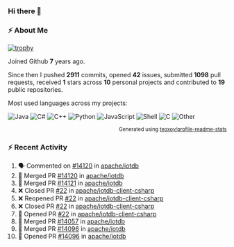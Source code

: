 ### Hi there 👋

### :zap: About Me

[![trophy](https://github-profile-trophy.vercel.app/?username=HTHou&theme=onedark)](https://github.com/ryo-ma/github-profile-trophy)
   
Joined Github **7** years ago.

Since then I pushed **2911** commits, opened **42** issues, submitted **1098** pull requests, received **1** stars across **10** personal projects and contributed to **19** public repositories.

Most used languages across my projects:

![Java](https://img.shields.io/static/v1?style=flat-square&label=%E2%A0%80&color=555&labelColor=%23b07219&message=Java%EF%B8%B189.6%25)
![C#](https://img.shields.io/static/v1?style=flat-square&label=%E2%A0%80&color=555&labelColor=%23178600&message=C%23%EF%B8%B13.9%25)
![C++](https://img.shields.io/static/v1?style=flat-square&label=%E2%A0%80&color=555&labelColor=%23f34b7d&message=C%2B%2B%EF%B8%B12.7%25)
![Python](https://img.shields.io/static/v1?style=flat-square&label=%E2%A0%80&color=555&labelColor=%233572A5&message=Python%EF%B8%B10.7%25)
![JavaScript](https://img.shields.io/static/v1?style=flat-square&label=%E2%A0%80&color=555&labelColor=%23f1e05a&message=JavaScript%EF%B8%B10.5%25)
![Shell](https://img.shields.io/static/v1?style=flat-square&label=%E2%A0%80&color=555&labelColor=%2389e051&message=Shell%EF%B8%B10.4%25)
![C](https://img.shields.io/static/v1?style=flat-square&label=%E2%A0%80&color=555&labelColor=%23555555&message=C%EF%B8%B10.4%25)
![Other](https://img.shields.io/static/v1?style=flat-square&label=%E2%A0%80&color=555&labelColor=%23ededed&message=Other%EF%B8%B11.4%25)

<p align="right"><sub>Generated using <a href="https://github.com/marketplace/actions/profile-readme-stats">teoxoy/profile-readme-stats</a></sub></p>


<!--![](https://github.com/HTHou/HTHou/blob/output/github-contribution-grid-snake.svg)-->

<!--![Haonan Hou's github stats](https://github-readme-stats.vercel.app/api?username=HTHou&count_private=true&show_icons=true&theme=onedark)-->

<!--![Haonan Hou's wakatime stats](https://github-readme-stats.vercel.app/api/wakatime?username=HTHou&layout=compact&theme=onedark)-->

<!--![Top Langs](https://github-readme-stats.vercel.app/api/top-langs/?username=HTHou&theme=onedark&layout=compact)-->

### :zap: Recent Activity
<!--START_SECTION:activity-->
1. 🗣 Commented on [#14120](https://github.com/apache/iotdb/pull/14120#issuecomment-2482633788) in [apache/iotdb](https://github.com/apache/iotdb)
2. 🎉 Merged PR [#14120](https://github.com/apache/iotdb/pull/14120) in [apache/iotdb](https://github.com/apache/iotdb)
3. 🎉 Merged PR [#14121](https://github.com/apache/iotdb/pull/14121) in [apache/iotdb](https://github.com/apache/iotdb)
4. ❌ Closed PR [#22](https://github.com/apache/iotdb-client-csharp/pull/22) in [apache/iotdb-client-csharp](https://github.com/apache/iotdb-client-csharp)
5. ❌ Reopened PR [#22](https://github.com/apache/iotdb-client-csharp/pull/22) in [apache/iotdb-client-csharp](https://github.com/apache/iotdb-client-csharp)
6. ❌ Closed PR [#22](https://github.com/apache/iotdb-client-csharp/pull/22) in [apache/iotdb-client-csharp](https://github.com/apache/iotdb-client-csharp)
7. 💪 Opened PR [#22](https://github.com/apache/iotdb-client-csharp/pull/22) in [apache/iotdb-client-csharp](https://github.com/apache/iotdb-client-csharp)
8. 🎉 Merged PR [#14057](https://github.com/apache/iotdb/pull/14057) in [apache/iotdb](https://github.com/apache/iotdb)
9. 🎉 Merged PR [#14096](https://github.com/apache/iotdb/pull/14096) in [apache/iotdb](https://github.com/apache/iotdb)
10. 💪 Opened PR [#14096](https://github.com/apache/iotdb/pull/14096) in [apache/iotdb](https://github.com/apache/iotdb)
<!--END_SECTION:activity-->

<!--
**HTHou/HTHou** is a ✨ _special_ ✨ repository because its `README.md` (this file) appears on your GitHub profile.

Here are some ideas to get you started:

- 🔭 I’m currently working on ...
- 🌱 I’m currently learning ...
- 👯 I’m looking to collaborate on ...
- 🤔 I’m looking for help with ...
- 💬 Ask me about ...
- 📫 How to reach me: ...
- 😄 Pronouns: ...
- ⚡ Fun fact: ...
-->

